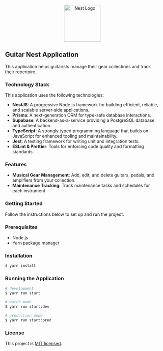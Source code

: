 <p align="center">
  <a href="http://nestjs.com/" target="blank"><img src="https://nestjs.com/img/logo-small.svg" width="120" alt="Nest Logo" /></a>
</p>

[circleci-image]: https://img.shields.io/circleci/build/github/nestjs/nest/master?token=abc123def456
[circleci-url]: https://circleci.com/gh/nestjs/nest

## Guitar Nest Application

This application helps guitarists manage their gear collections and track their repertoire.

### Technology Stack

This application uses the following technologies:

- **NestJS**: A progressive Node.js framework for building efficient, reliable, and scalable server-side applications.
- **Prisma**: A next-generation ORM for type-safe database interactions.
- **Supabase**: A backend-as-a-service providing a PostgreSQL database and authentication.
- **TypeScript**: A strongly typed programming language that builds on JavaScript for enhanced tooling and maintainability.
- **Jest**: A testing framework for writing unit and integration tests.
- **ESLint & Prettier**: Tools for enforcing code quality and formatting standards.

### Features

- **Musical Gear Management**: Add, edit, and delete guitars, pedals, and amplifiers from your collection.
- **Maintenance Tracking**: Track maintenance tasks and schedules for each instrument.

### Getting Started

Follow the instructions below to set up and run the project.

### Prerequisites

- Node.js
- Yarn package manager

### Installation

```bash
$ yarn install
```

### Running the Application

```bash
# development
$ yarn run start

# watch mode
$ yarn run start:dev

# production mode
$ yarn run start:prod
```

### License

This project is [MIT licensed](./LICENSE).
